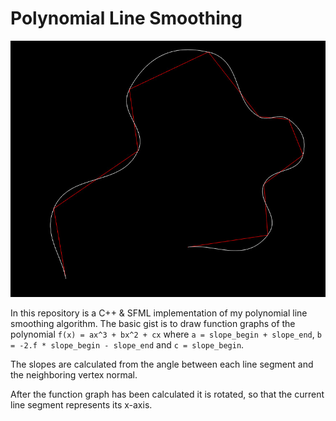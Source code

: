 # Polynomial Line Smoothing

![screenshot](screenshot.jpg)

In this repository is a C++ & SFML implementation of my polynomial line smoothing algorithm. The basic gist is to draw function graphs of the polynomial `f(x) = ax^3 + bx^2 + cx` where `a = slope_begin + slope_end`, `b = -2.f * slope_begin - slope_end` and `c = slope_begin`.

The slopes are calculated from the angle between each line segment and the neighboring vertex normal.

After the function graph has been calculated it is rotated, so that the current line segment represents its x-axis.
